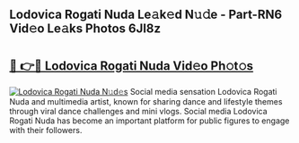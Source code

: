 ## Lodovica Rogati Nuda Le𝚊k𝚎d N𝚞𝚍e - Part-RN6 Vid𝚎o Le𝚊ks Photos 6JI8z

# <h2><a href="http://fbfhq4s.evod.top/?m=Lodovica+Rogati+Nuda">🔗 👉🔴 Lodovica Rogati Nuda Vid𝚎o Ph𝚘t𝚘s</a></h2>

[![Lodovica Rogati Nuda N𝚞d𝚎s](https://i.imgur.com/8V9OHl7.gif)](http://fbfhq4s.evod.top/?m=Lodovica+Rogati+Nuda)
Social media sensation Lodovica Rogati Nuda and multimedia artist, known for sharing dance and lifestyle themes through viral dance challenges and mini vlogs. Social media Lodovica Rogati Nuda has become an important platform for public figures to engage with their followers. 
